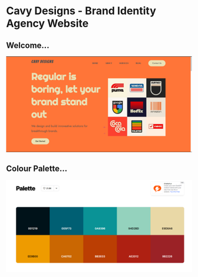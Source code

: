 # Cavy Designs - Brand Identity Agency Website

## Welcome...

![first page](assets/images/first-page.png)

## Colour Palette...

![colour palette ](assets/images/palette.png)
